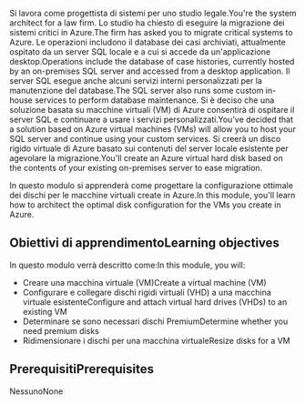 <span data-ttu-id="df5b6-101">Si lavora come progettista di sistemi per uno studio legale.</span><span class="sxs-lookup"><span data-stu-id="df5b6-101">You're the system architect for a law firm.</span></span> <span data-ttu-id="df5b6-102">Lo studio ha chiesto di eseguire la migrazione dei sistemi critici in Azure.</span><span class="sxs-lookup"><span data-stu-id="df5b6-102">The firm has asked you to migrate critical systems to Azure.</span></span> <span data-ttu-id="df5b6-103">Le operazioni includono il database dei casi archiviati, attualmente ospitato da un server SQL locale e a cui si accede da un'applicazione desktop.</span><span class="sxs-lookup"><span data-stu-id="df5b6-103">Operations include the database of case histories, currently hosted by an on-premises SQL server and accessed from a desktop application.</span></span> <span data-ttu-id="df5b6-104">Il server SQL esegue anche alcuni servizi interni personalizzati per la manutenzione del database.</span><span class="sxs-lookup"><span data-stu-id="df5b6-104">The SQL server also runs some custom in-house services to perform database maintenance.</span></span> <span data-ttu-id="df5b6-105">Si è deciso che una soluzione basata su macchine virtuali (VM) di Azure consentirà di ospitare il server SQL e continuare a usare i servizi personalizzati.</span><span class="sxs-lookup"><span data-stu-id="df5b6-105">You've decided that a solution based on Azure virtual machines (VMs) will allow you to host your SQL server and continue using your custom services.</span></span> <span data-ttu-id="df5b6-106">Si creerà un disco rigido virtuale di Azure basato sui contenuti del server locale esistente per agevolare la migrazione.</span><span class="sxs-lookup"><span data-stu-id="df5b6-106">You'll create an Azure virtual hard disk based on the contents of your existing on-premises server to ease migration.</span></span>

<span data-ttu-id="df5b6-107">In questo modulo si apprenderà come progettare la configurazione ottimale dei dischi per le macchine virtuali create in Azure.</span><span class="sxs-lookup"><span data-stu-id="df5b6-107">In this module, you'll learn how to architect the optimal disk configuration for the VMs you create in Azure.</span></span>

## <a name="learning-objectives"></a><span data-ttu-id="df5b6-108">Obiettivi di apprendimento</span><span class="sxs-lookup"><span data-stu-id="df5b6-108">Learning objectives</span></span>

<span data-ttu-id="df5b6-109">In questo modulo verrà descritto come:</span><span class="sxs-lookup"><span data-stu-id="df5b6-109">In this module, you will:</span></span>

- <span data-ttu-id="df5b6-110">Creare una macchina virtuale (VM)</span><span class="sxs-lookup"><span data-stu-id="df5b6-110">Create a virtual machine (VM)</span></span>
- <span data-ttu-id="df5b6-111">Configurare e collegare dischi rigidi virtuali (VHD) a una macchina virtuale esistente</span><span class="sxs-lookup"><span data-stu-id="df5b6-111">Configure and attach virtual hard drives (VHDs) to an existing VM</span></span>
- <span data-ttu-id="df5b6-112">Determinare se sono necessari dischi Premium</span><span class="sxs-lookup"><span data-stu-id="df5b6-112">Determine whether you need premium disks</span></span>
- <span data-ttu-id="df5b6-113">Ridimensionare i dischi per una macchina virtuale</span><span class="sxs-lookup"><span data-stu-id="df5b6-113">Resize disks for a VM</span></span>

## <a name="prerequisites"></a><span data-ttu-id="df5b6-114">Prerequisiti</span><span class="sxs-lookup"><span data-stu-id="df5b6-114">Prerequisites</span></span>  

<span data-ttu-id="df5b6-115">Nessuno</span><span class="sxs-lookup"><span data-stu-id="df5b6-115">None</span></span>